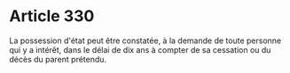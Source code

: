 # Article 330

<p>La possession d'état peut être constatée, à la demande de toute personne qui y a intérêt, dans le délai de dix ans à compter de sa cessation ou du décès du parent prétendu. </p>